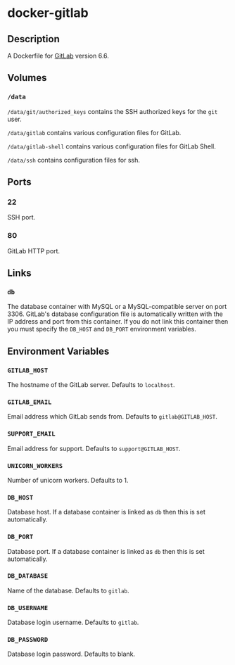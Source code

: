 # docker-gitlab

## Description

A Dockerfile for [GitLab](https://www.gitlab.com/) version 6.6.

## Volumes

### `/data`

`/data/git/authorized_keys` contains the SSH authorized keys for the `git` user.

`/data/gitlab` contains various configuration files for GitLab.

`/data/gitlab-shell` contains various configuration files for GitLab Shell.

`/data/ssh` contains configuration files for ssh.

## Ports

### 22

SSH port.

### 80

GitLab HTTP port.

## Links

### `db`

The database container with MySQL or a MySQL-compatible server on port 3306. GitLab's database configuration file is automatically written with the IP address and port from this container. If you do not link this container then you must specify the `DB_HOST` and `DB_PORT` environment variables.

## Environment Variables

### `GITLAB_HOST`

The hostname of the GitLab server. Defaults to `localhost`.

### `GITLAB_EMAIL`

Email address which GitLab sends from. Defaults to `gitlab@GITLAB_HOST`.

### `SUPPORT_EMAIL`

Email address for support. Defaults to `support@GITLAB_HOST`.

### `UNICORN_WORKERS`

Number of unicorn workers. Defaults to 1.

### `DB_HOST`

Database host. If a database container is linked as `db` then this is set automatically.

### `DB_PORT`

Database port. If a database container is linked as `db` then this is set automatically.

### `DB_DATABASE`

Name of the database. Defaults to `gitlab`.

### `DB_USERNAME`

Database login username. Defaults to `gitlab`.

### `DB_PASSWORD`

Database login password. Defaults to blank.

